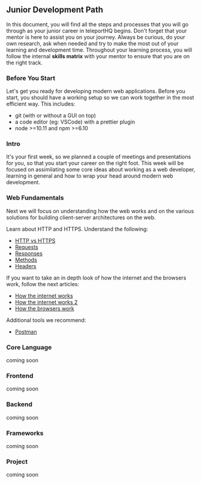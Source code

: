 ## Junior Development Path

In this document, you will find all the steps and processes that you will go through as your junior career in teleportHQ begins. Don't forget that your mentor is here to assist you on your journey. Always be curious, do your own research, ask when needed and try to make the most out of your learning and development time. Throughout your learning process, you will follow the internal **skills matrix** with your mentor to ensure that you are on the right track.

### Before You Start

Let's get you ready for developing modern web applications. Before you start, you should have a working setup so we can work together in the most efficient way. This includes:
* git (with or without a GUI on top)
* a code editor (eg: VSCode) with a prettier plugin
* node >=10.11 and npm >=6.10

### Intro

It's your first week, so we planned a couple of meetings and presentations for you, so that you start your career on the right foot. This week will be focused on assimilating some core ideas about working as a web developer, learning in general and how to wrap your head around modern web development.

### Web Fundamentals

Next we will focus on understanding how the web works and on the various solutions for building client-server architectures on the web.

Learn about HTTP and HTTPS. Understand the following:
* [HTTP vs HTTPS](https://www.cloudflare.com/learning/ssl/why-is-http-not-secure/)
* [Requests](https://developer.mozilla.org/en-US/docs/Web/HTTP/Methods)
* [Responses](https://developer.mozilla.org/en-US/docs/Web/HTTP/Status)
* [Methods](https://www.tutorialspoint.com/http/http_methods.htm)
* [Headers](https://developer.mozilla.org/en-US/docs/Web/HTTP/Headers)

If you want to take an in depth look of how the internet and the browsers work, follow the next articles:
* [How the internet works](https://web.stanford.edu/class/msande91si/www-spr04/readings/week1/InternetWhitepaper.htm)
* [How the internet works 2](https://www.explainthatstuff.com/internet.html)
* [How the browsers work](https://www.html5rocks.com/en/tutorials/internals/howbrowserswork/)

Additional tools we recommend:
* [Postman](https://www.getpostman.com/)

### Core Language

coming soon

### Frontend

coming soon

### Backend

coming soon

### Frameworks

coming soon

### Project

coming soon
